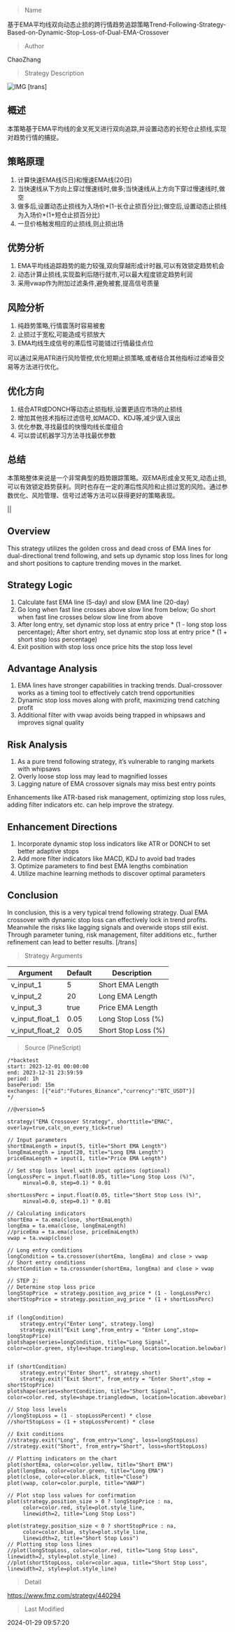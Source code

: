 
> Name

基于EMA平均线双向动态止损的跨行情趋势追踪策略Trend-Following-Strategy-Based-on-Dynamic-Stop-Loss-of-Dual-EMA-Crossover

> Author

ChaoZhang

> Strategy Description

![IMG](https://www.fmz.com/upload/asset/1b9f5d8667d6ddf0c9c.png)
 [trans]
## 概述
本策略基于EMA平均线的金叉死叉进行双向追踪,并设置动态的长短仓止损线,实现对趋势行情的捕捉。

## 策略原理
1. 计算快速EMA线(5日)和慢速EMA线(20日)
2. 当快速线从下方向上穿过慢速线时,做多;当快速线从上方向下穿过慢速线时,做空
3. 做多后,设置动态止损线为入场价*(1-长仓止损百分比);做空后,设置动态止损线为入场价*(1+短仓止损百分比)
4. 一旦价格触发相应的止损线,则止损出场

## 优势分析
1. EMA平均线追踪趋势的能力较强,双向穿越形成计时器,可以有效锁定趋势机会
2. 动态计算止损线,实现盈利后随行就市,可以最大程度锁定趋势利润
3. 采用vwap作为附加过滤条件,避免被套,提高信号质量

## 风险分析
1. 纯趋势策略,行情震荡时容易被套
2. 止损过于宽松,可能造成亏损放大
3. EMA均线生成信号的滞后性可能错过行情最佳点位

可以通过采用ATR进行风险管控,优化短期止损策略,或者结合其他指标过滤噪音交易等方法进行优化。

## 优化方向  
1. 结合ATR或DONCH等动态止损指标,设置更适应市场的止损线
2. 增加其他技术指标过滤信号,如MACD、KDJ等,减少误入误出
3. 优化参数,寻找最佳的快慢均线长度组合
4. 可以尝试机器学习方法寻找最优参数

## 总结
本策略整体来说是一个非常典型的趋势跟踪策略。双EMA形成金叉死叉,动态止损,可以有效锁定趋势获利。同时也存在一定的滞后性风险和止损过宽的风险。通过参数优化、风险管理、信号过滤等方法可以获得更好的策略表现。

||

## Overview
This strategy utilizes the golden cross and dead cross of EMA lines for dual-directional trend following, and sets up dynamic stop loss lines for long and short positions to capture trending moves in the market.

## Strategy Logic  
1. Calculate fast EMA line (5-day) and slow EMA line (20-day)
2. Go long when fast line crosses above slow line from below; Go short when fast line crosses below slow line from above
3. After long entry, set dynamic stop loss at entry price * (1 - long stop loss percentage); After short entry, set dynamic stop loss at entry price * (1 + short stop loss percentage)  
4. Exit position with stop loss once price hits the stop loss level

## Advantage Analysis
1. EMA lines have stronger capabilities in tracking trends. Dual-crossover works as a timing tool to effectively catch trend opportunities  
2. Dynamic stop loss moves along with profit, maximizing trend catching profit
3. Additional filter with vwap avoids being trapped in whipsaws and improves signal quality

## Risk Analysis 
1. As a pure trend following strategy, it’s vulnerable to ranging markets with whipsaws
2. Overly loose stop loss may lead to magnified losses
3. Lagging nature of EMA crossover signals may miss best entry points  

Enhancements like ATR-based risk management, optimizing stop loss rules, adding filter indicators etc. can help improve the strategy.

## Enhancement Directions
1. Incorporate dynamic stop loss indicators like ATR or DONCH to set better adaptive stops   
2. Add more filter indicators like MACD, KDJ to avoid bad trades
3. Optimize parameters to find best EMA lengths combination  
4. Utilize machine learning methods to discover optimal parameters  

## Conclusion
In conclusion, this is a very typical trend following strategy. Dual EMA crossover with dynamic stop loss can effectively lock in trend profits. Meanwhile the risks like lagging signals and overwide stops still exist. Through parameter tuning, risk management, filter additions etc., further refinement can lead to better results.
[/trans]

> Strategy Arguments



|Argument|Default|Description|
|----|----|----|
|v_input_1|5|Short EMA Length|
|v_input_2|20|Long EMA Length|
|v_input_3|true|Price EMA Length|
|v_input_float_1|0.05|Long Stop Loss (%)|
|v_input_float_2|0.05|Short Stop Loss (%)|


> Source (PineScript)

``` pinescript
/*backtest
start: 2023-12-01 00:00:00
end: 2023-12-31 23:59:59
period: 1h
basePeriod: 15m
exchanges: [{"eid":"Futures_Binance","currency":"BTC_USDT"}]
*/

//@version=5

strategy("EMA Crossover Strategy", shorttitle="EMAC", overlay=true,calc_on_every_tick=true)

// Input parameters
shortEmaLength = input(5, title="Short EMA Length")
longEmaLength = input(20, title="Long EMA Length")
priceEmaLength = input(1, title="Price EMA Length")

// Set stop loss level with input options (optional)
longLossPerc = input.float(0.05, title="Long Stop Loss (%)",
     minval=0.0, step=0.1) * 0.01

shortLossPerc = input.float(0.05, title="Short Stop Loss (%)",
     minval=0.0, step=0.1) * 0.01

// Calculating indicators
shortEma = ta.ema(close, shortEmaLength)
longEma = ta.ema(close, longEmaLength)
//priceEma = ta.ema(close, priceEmaLength)
vwap = ta.vwap(close)

// Long entry conditions
longCondition = ta.crossover(shortEma, longEma) and close > vwap
// Short entry conditions
shortCondition = ta.crossunder(shortEma, longEma) and close > vwap

// STEP 2:
// Determine stop loss price
longStopPrice  = strategy.position_avg_price * (1 - longLossPerc)
shortStopPrice = strategy.position_avg_price * (1 + shortLossPerc)


if (longCondition)
    strategy.entry("Enter Long", strategy.long)
    strategy.exit("Exit Long",from_entry = "Enter Long",stop= longStopPrice)
plotshape(series=longCondition, title="Long Signal", color=color.green, style=shape.triangleup, location=location.belowbar)


if (shortCondition)
    strategy.entry("Enter Short", strategy.short)
    strategy.exit("Exit Short", from_entry = "Enter Short",stop = shortStopPrice)
plotshape(series=shortCondition, title="Short Signal", color=color.red, style=shape.triangledown, location=location.abovebar)

// Stop loss levels
//longStopLoss = (1 - stopLossPercent) * close
//shortStopLoss = (1 + stopLossPercent) * close

// Exit conditions
//strategy.exit("Long", from_entry="Long", loss=longStopLoss)
//strategy.exit("Short", from_entry="Short", loss=shortStopLoss)

// Plotting indicators on the chart
plot(shortEma, color=color.yellow, title="Short EMA")
plot(longEma, color=color.green, title="Long EMA")
plot(close, color=color.black, title="Close")
plot(vwap, color=color.purple, title="VWAP")

// Plot stop loss values for confirmation
plot(strategy.position_size > 0 ? longStopPrice : na,
     color=color.red, style=plot.style_line,
     linewidth=2, title="Long Stop Loss")

plot(strategy.position_size < 0 ? shortStopPrice : na,
     color=color.blue, style=plot.style_line,
     linewidth=2, title="Short Stop Loss")
// Plotting stop loss lines
//plot(longStopLoss, color=color.red, title="Long Stop Loss", linewidth=2, style=plot.style_line)
//plot(shortStopLoss, color=color.aqua, title="Short Stop Loss", linewidth=2, style=plot.style_line)
```

> Detail

https://www.fmz.com/strategy/440294

> Last Modified

2024-01-29 09:57:20
